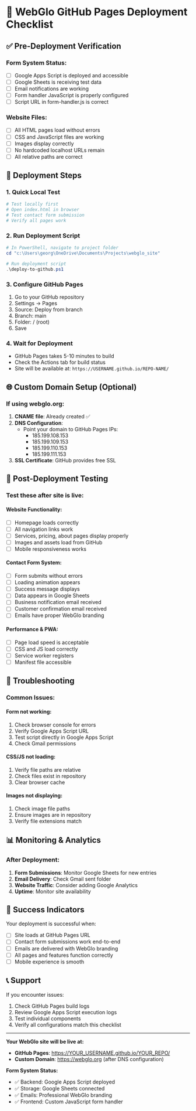# 🚀 WebGlo GitHub Pages Deployment Checklist

## ✅ Pre-Deployment Verification

### Form System Status:
- [ ] Google Apps Script is deployed and accessible
- [ ] Google Sheets is receiving test data
- [ ] Email notifications are working
- [ ] Form handler JavaScript is properly configured
- [ ] Script URL in form-handler.js is correct

### Website Files:
- [ ] All HTML pages load without errors
- [ ] CSS and JavaScript files are working
- [ ] Images display correctly
- [ ] No hardcoded localhost URLs remain
- [ ] All relative paths are correct

## 🔧 Deployment Steps

### 1. Quick Local Test
```bash
# Test locally first
# Open index.html in browser
# Test contact form submission
# Verify all pages work
```

### 2. Run Deployment Script
```powershell
# In PowerShell, navigate to project folder
cd "c:\Users\georg\OneDrive\Documents\Projects\webglo_site"

# Run deployment script
.\deploy-to-github.ps1
```

### 3. Configure GitHub Pages
1. Go to your GitHub repository
2. Settings → Pages
3. Source: Deploy from branch
4. Branch: main
5. Folder: / (root)
6. Save

### 4. Wait for Deployment
- GitHub Pages takes 5-10 minutes to build
- Check the Actions tab for build status
- Site will be available at: `https://USERNAME.github.io/REPO-NAME/`

## 🌐 Custom Domain Setup (Optional)

### If using webglo.org:
1. **CNAME file**: Already created ✅
2. **DNS Configuration**: 
   - Point your domain to GitHub Pages IPs:
     - 185.199.108.153
     - 185.199.109.153
     - 185.199.110.153
     - 185.199.111.153
3. **SSL Certificate**: GitHub provides free SSL

## 🧪 Post-Deployment Testing

### Test these after site is live:

#### Website Functionality:
- [ ] Homepage loads correctly
- [ ] All navigation links work
- [ ] Services, pricing, about pages display properly
- [ ] Images and assets load from GitHub
- [ ] Mobile responsiveness works

#### Contact Form System:
- [ ] Form submits without errors
- [ ] Loading animation appears
- [ ] Success message displays
- [ ] Data appears in Google Sheets
- [ ] Business notification email received
- [ ] Customer confirmation email received
- [ ] Emails have proper WebGlo branding

#### Performance & PWA:
- [ ] Page load speed is acceptable
- [ ] CSS and JS load correctly
- [ ] Service worker registers
- [ ] Manifest file accessible

## 🐛 Troubleshooting

### Common Issues:

#### Form not working:
1. Check browser console for errors
2. Verify Google Apps Script URL
3. Test script directly in Google Apps Script
4. Check Gmail permissions

#### CSS/JS not loading:
1. Verify file paths are relative
2. Check files exist in repository
3. Clear browser cache

#### Images not displaying:
1. Check image file paths
2. Ensure images are in repository
3. Verify file extensions match

## 📊 Monitoring & Analytics

### After Deployment:
1. **Form Submissions**: Monitor Google Sheets for new entries
2. **Email Delivery**: Check Gmail sent folder
3. **Website Traffic**: Consider adding Google Analytics
4. **Uptime**: Monitor site availability

## 🎉 Success Indicators

Your deployment is successful when:
- [ ] Site loads at GitHub Pages URL
- [ ] Contact form submissions work end-to-end
- [ ] Emails are delivered with WebGlo branding
- [ ] All pages and features function correctly
- [ ] Mobile experience is smooth

## 📞 Support

If you encounter issues:
1. Check GitHub Pages build logs
2. Review Google Apps Script execution logs
3. Test individual components
4. Verify all configurations match this checklist

---

**Your WebGlo site will be live at:**
- **GitHub Pages**: https://YOUR_USERNAME.github.io/YOUR_REPO/
- **Custom Domain**: https://webglo.org (after DNS configuration)

**Form System Status:**
- ✅ Backend: Google Apps Script deployed
- ✅ Storage: Google Sheets connected
- ✅ Emails: Professional WebGlo branding
- ✅ Frontend: Custom JavaScript form handler
